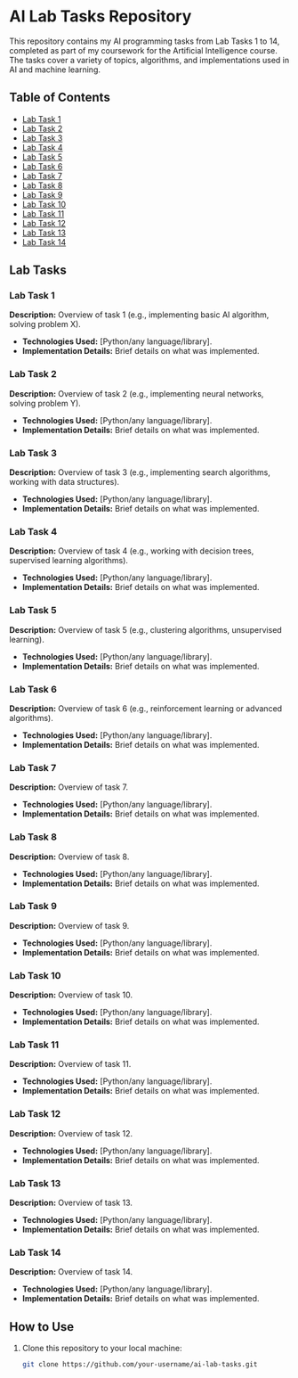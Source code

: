 # AI Lab Tasks Repository

This repository contains my AI programming tasks from Lab Tasks 1 to 14, completed as part of my coursework for the Artificial Intelligence course. The tasks cover a variety of topics, algorithms, and implementations used in AI and machine learning.

## Table of Contents

- [Lab Task 1](#lab-task-1)
- [Lab Task 2](#lab-task-2)
- [Lab Task 3](#lab-task-3)
- [Lab Task 4](#lab-task-4)
- [Lab Task 5](#lab-task-5)
- [Lab Task 6](#lab-task-6)
- [Lab Task 7](#lab-task-7)
- [Lab Task 8](#lab-task-8)
- [Lab Task 9](#lab-task-9)
- [Lab Task 10](#lab-task-10)
- [Lab Task 11](#lab-task-11)
- [Lab Task 12](#lab-task-12)
- [Lab Task 13](#lab-task-13)
- [Lab Task 14](#lab-task-14)

## Lab Tasks

### Lab Task 1
**Description:** Overview of task 1 (e.g., implementing basic AI algorithm, solving problem X).
- **Technologies Used:** [Python/any language/library].
- **Implementation Details:** Brief details on what was implemented.

### Lab Task 2
**Description:** Overview of task 2 (e.g., implementing neural networks, solving problem Y).
- **Technologies Used:** [Python/any language/library].
- **Implementation Details:** Brief details on what was implemented.

### Lab Task 3
**Description:** Overview of task 3 (e.g., implementing search algorithms, working with data structures).
- **Technologies Used:** [Python/any language/library].
- **Implementation Details:** Brief details on what was implemented.

### Lab Task 4
**Description:** Overview of task 4 (e.g., working with decision trees, supervised learning algorithms).
- **Technologies Used:** [Python/any language/library].
- **Implementation Details:** Brief details on what was implemented.

### Lab Task 5
**Description:** Overview of task 5 (e.g., clustering algorithms, unsupervised learning).
- **Technologies Used:** [Python/any language/library].
- **Implementation Details:** Brief details on what was implemented.

### Lab Task 6
**Description:** Overview of task 6 (e.g., reinforcement learning or advanced algorithms).
- **Technologies Used:** [Python/any language/library].
- **Implementation Details:** Brief details on what was implemented.

### Lab Task 7
**Description:** Overview of task 7.
- **Technologies Used:** [Python/any language/library].
- **Implementation Details:** Brief details on what was implemented.

### Lab Task 8
**Description:** Overview of task 8.
- **Technologies Used:** [Python/any language/library].
- **Implementation Details:** Brief details on what was implemented.

### Lab Task 9
**Description:** Overview of task 9.
- **Technologies Used:** [Python/any language/library].
- **Implementation Details:** Brief details on what was implemented.

### Lab Task 10
**Description:** Overview of task 10.
- **Technologies Used:** [Python/any language/library].
- **Implementation Details:** Brief details on what was implemented.

### Lab Task 11
**Description:** Overview of task 11.
- **Technologies Used:** [Python/any language/library].
- **Implementation Details:** Brief details on what was implemented.

### Lab Task 12
**Description:** Overview of task 12.
- **Technologies Used:** [Python/any language/library].
- **Implementation Details:** Brief details on what was implemented.

### Lab Task 13
**Description:** Overview of task 13.
- **Technologies Used:** [Python/any language/library].
- **Implementation Details:** Brief details on what was implemented.

### Lab Task 14
**Description:** Overview of task 14.
- **Technologies Used:** [Python/any language/library].
- **Implementation Details:** Brief details on what was implemented.

## How to Use

1. Clone this repository to your local machine:
   ```bash
   git clone https://github.com/your-username/ai-lab-tasks.git
